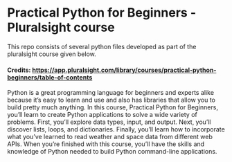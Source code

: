# Practical Python for Beginners - Pluralsight course
 This repo consists of several python files developed as part of the pluralsight course given below.

#### Credits: https://app.pluralsight.com/library/courses/practical-python-beginners/table-of-contents

Python is a great programming language for beginners and experts alike because it’s easy to learn and use and also has libraries that allow you to build pretty much anything. In this course, Practical Python for Beginners, you’ll learn to create Python applications to solve a wide variety of problems. First, you’ll explore data types, input, and output. Next, you’ll discover lists, loops, and dictionaries. Finally, you’ll learn how to incorporate what you’ve learned to read weather and space data from different web APIs. When you’re finished with this course, you’ll have the skills and knowledge of Python needed to build Python command-line applications.